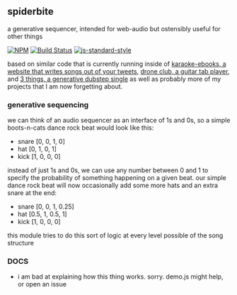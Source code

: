 spiderbite
----------------

a generative sequencer, intended for web-audio but ostensibly useful for other things

[![NPM](https://nodei.co/npm/spiderbite.png)](https://nodei.co/npm/spiderbite/)
[![Build Status](https://secure.travis-ci.org/coleww/spiderbite.png)](http://travis-ci.org/coleww/spiderbite)
[![js-standard-style](https://img.shields.io/badge/code%20style-standard-brightgreen.svg?style=flat)](https://github.com/feross/standard)

based on similar code that is currently running inside of [karaoke-ebooks, a website that writes songs out of your tweets](http://karaoke-ebooks.party), [drone club, a guitar tab player](http://droneclub.club), and [3 things, a generative dubstep single](https://coledubs.itch.io/blzrs-3-things) as well as probably more of my projects that I am now forgetting about.


### generative sequencing

we can think of an audio sequencer as an interface of 1s and 0s,
so a simple boots-n-cats dance rock beat would look like this:

- snare [0, 0, 1, 0]
- hat   [0, 1, 0, 1]
- kick  [1, 0, 0, 0]

instead of just 1s and 0s, we can use any number between 0 and 1 to specify 
the probability of something happening on a given beat. our simple dance rock beat will now occasionally add some more hats and an extra snare at the end:

- snare [0,   0, 1,   0.25]
- hat   [0.5, 1, 0.5, 1]
- kick  [1,   0, 0,   0]

this module tries to do this sort of logic at every level possible of the song structure

### DOCS

- i am bad at explaining how this thing works. sorry. demo.js might help, or open an issue
